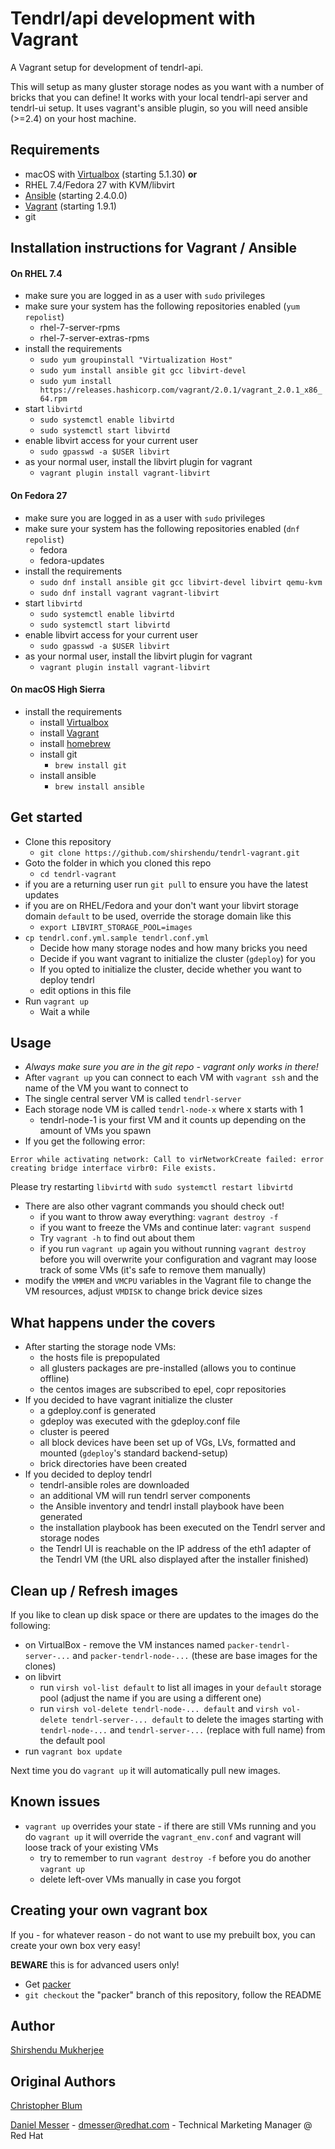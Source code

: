 # Tendrl/api development with Vagrant

A Vagrant setup for development of tendrl-api.

This will setup as many gluster storage nodes as you want with a number of bricks that you can define!
It works with your local tendrl-api server and tendrl-ui setup.
It uses vagrant's ansible plugin, so you will need ansible (>=2.4) on your host machine.

## Requirements
* macOS with [Virtualbox](https://www.virtualbox.org/wiki/Downloads) (starting 5.1.30) **or**
* RHEL 7.4/Fedora 27 with KVM/libvirt
* [Ansible](https://ansible.com) (starting 2.4.0.0)
* [Vagrant](https://www.vagrantup.com) (starting 1.9.1)
* git

## Installation instructions for Vagrant / Ansible

#### On RHEL 7.4

* make sure you are logged in as a user with `sudo` privileges
* make sure your system has the following repositories enabled (`yum repolist`)
  * rhel-7-server-rpms
  * rhel-7-server-extras-rpms
* install the requirements
  * `sudo yum groupinstall "Virtualization Host"`
  * `sudo yum install ansible git gcc libvirt-devel`
  * `sudo yum install https://releases.hashicorp.com/vagrant/2.0.1/vagrant_2.0.1_x86_64.rpm`
* start `libvirtd`
  * `sudo systemctl enable libvirtd`
  * `sudo systemctl start libvirtd`
* enable libvirt access for your current user
  * `sudo gpasswd -a $USER libvirt`
* as your normal user, install the libvirt plugin for vagrant
  * `vagrant plugin install vagrant-libvirt`

#### On Fedora 27

* make sure you are logged in as a user with `sudo` privileges
* make sure your system has the following repositories enabled (`dnf repolist`)
  * fedora
  * fedora-updates
* install the requirements
  * `sudo dnf install ansible git gcc libvirt-devel libvirt qemu-kvm`
  * `sudo dnf install vagrant vagrant-libvirt`
* start `libvirtd`
  * `sudo systemctl enable libvirtd`
  * `sudo systemctl start libvirtd`
* enable libvirt access for your current user
  * `sudo gpasswd -a $USER libvirt`
* as your normal user, install the libvirt plugin for vagrant
  * `vagrant plugin install vagrant-libvirt`

#### On macOS High Sierra

* install the requirements
  * install [Virtualbox](https://www.virtualbox.org/wiki/Downloads)
  * install [Vagrant](https://www.vagrantup.com)
  * install [homebrew](https://brew.sh/)
  * install git
    * `brew install git`
  * install ansible
    * `brew install ansible`

## Get started
* Clone this repository
  * `git clone https://github.com/shirshendu/tendrl-vagrant.git`
* Goto the folder in which you cloned this repo
  * `cd tendrl-vagrant`
* if you are a returning user run `git pull` to ensure you have the latest updates
* if you are on RHEL/Fedora and your don't want your libvirt storage domain `default` to be used, override the storage domain like this
  * `export LIBVIRT_STORAGE_POOL=images`
* `cp tendrl.conf.yml.sample tendrl.conf.yml`
  * Decide how many storage nodes and how many bricks you need
  * Decide if you want vagrant to initialize the cluster (`gdeploy`) for you
  * If you opted to initialize the cluster, decide whether you want to deploy tendrl
  * edit options in this file
* Run `vagrant up`
  * Wait a while

## Usage
* *Always make sure you are in the git repo - vagrant only works in there!*
* After `vagrant up` you can connect to each VM with `vagrant ssh` and the name of the VM you want to connect to
* The single central server VM is called `tendrl-server`
* Each storage node VM is called `tendrl-node-x` where x starts with 1
  - tendrl-node-1 is your first VM and it counts up depending on the amount of VMs you spawn
* If you get the following error:

`Error while activating network: Call to virNetworkCreate failed: error creating bridge interface virbr0: File exists.`

Please try restarting `libvirtd` with `sudo systemctl restart libvirtd`

* There are also other vagrant commands you should check out!
  * if you want to throw away everything: `vagrant destroy -f`
  * if you want to freeze the VMs and continue later: `vagrant suspend`
  * Try `vagrant -h` to find out about them
  * if you run `vagrant up` again you without running `vagrant destroy` before you will overwrite your configuration and vagrant may loose track of some VMs (it's safe to remove them manually)
* modify the `VMMEM` and `VMCPU` variables in the Vagrant file to change the VM resources, adjust `VMDISK` to change brick device sizes

## What happens under the covers
* After starting the storage node VMs:
  * the hosts file is prepopulated
  * all glusters packages are pre-installed (allows you to continue offline)
  * the centos images are subscribed to epel, copr repositories 
* If you decided to have vagrant initialize the cluster
  * a gdeploy.conf is generated
  * gdeploy was executed with the gdeploy.conf file
  * cluster is peered
  * all block devices have been set up of VGs, LVs, formatted and mounted (`gdeploy`'s standard backend-setup)
  * brick directories have been created
* If you decided to deploy tendrl
  * tendrl-ansible roles are downloaded
  * an additional VM will run tendrl server components
  * the Ansible inventory and tendrl install playbook have been generated
  * the installation playbook has been executed on the Tendrl server and storage nodes
  * the Tendrl UI is reachable on the IP address of the eth1 adapter of the Tendrl VM (the URL also displayed after the installer finished)

## Clean up / Refresh images

If you like to clean up disk space or there are updates to the images do the following:

* on VirtualBox - remove the VM instances named `packer-tendrl-server-...` and `packer-tendrl-node-...` (these are base images for the clones)
* on libvirt
  * run `virsh vol-list default` to list all images in your `default` storage pool (adjust the name if you are using a different one)
  * run `virsh vol-delete tendrl-node-... default` and  `virsh vol-delete tendrl-server-... default` to delete the images starting with `tendrl-node-...` and `tendrl-server-...` (replace with full name) from the default pool
* run `vagrant box update`

Next time you do `vagrant up` it will automatically pull new images.

## Known issues
* `vagrant up` overrides your state - if there are still VMs running and you do `vagrant up` it will override the `vagrant_env.conf` and vagrant will loose track of your existing VMs
  * try to remember to run `vagrant destroy -f` before you do another `vagrant up`
  * delete left-over VMs manually in case you forgot

## Creating your own vagrant box
If you - for whatever reason - do not want to use my prebuilt box, you can create your own box very easy!  

**BEWARE** this is for advanced users only!

* Get [packer](https://www.packer.io/)
* `git checkout` the "packer" branch of this repository, follow the README

## Author
[Shirshendu Mukherjee](https://github.com/shirshendu)

## Original Authors
[Christopher Blum](https://github.com/zeichenanonym)

[Daniel Messer](mailto:dmesser@redhat.com) - [dmesser@redhat.com](mailto:dmesser@redhat.com) -
Technical Marketing Manager @ Red Hat
